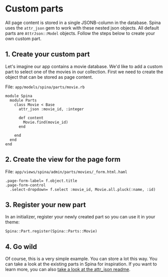 # Custom parts

All page content is stored in a single JSONB-column in the database. Spina uses the `attr_json` gem to work with these nested json objects. All default parts are `AttrJson::Model` objects. Follow the steps below to create your own custom part.

## 1. Create your custom part
Let's imagine our app contains a movie database. We'd like to add a custom part to select one of the movies in our collection. First we need to create the object that can be stored as page content.

File: `app/models/spina/parts/movie.rb`

```
module Spina
  module Parts
    class Movie < Base
      attr_json :movie_id, :integer

      def content
        Movie.find(movie_id)
      end

    end
  end
end
```

## 2. Create the view for the page form

File: `app/views/spina/admin/parts/movies/_form.html.haml`

```
.page-form-label= f.object.title
.page-form-control
  .select-dropdown= f.select :movie_id, Movie.all.pluck(:name, :id)
```

## 3. Register your new part

In an initializer, register your newly created part so you can use it in your theme:

`Spina::Part.register(Spina::Parts::Movie)`

## 4. Go wild

Of course, this is a very simple example. You can store a lot this way. You can take a look at the existing parts in Spina for inspiration. If you want to learn more, you can also [take a look at the attr_json readme](https://github.com/jrochkind/attr_json). 